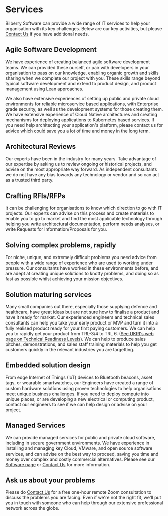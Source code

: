 # Services

Bilberry Software can provide a wide range of IT services to help your organisation with its key challenges. Below are our key activities, but please [Contact Us](contact-us.md) if you have additional needs.

## Agile Software Development

We have experience of creating balanced agile software development teams. We can provided these ourself, or pair with developers in your organisation to pass on our knowledge, enabling organic growth and skills sharing when we complete our project with you. These skills range beyond typical software development and extend to product design, and product management using Lean approaches.

We also have extensive experiences of setting up public and private cloud environments for reliable microservice based applications, with Enterprise grade security, as well as the development systems for those creating them. We have extensive experience of Cloud Native architectures and creating mechanisms for deploying applications to Kubernetes based services. If you need help architecting your application's platform, please contact us for advice which could save you a lot of time and money in the long term.

## Architectural Reviews

Our experts have been in the industry for many years. Take advantage of our expertise by asking us to review ongoing or historical projects, and advise on the most appropriate way forward. As independent consultants we do not have any bias towards any technology or vendor and so can act as a trusted third party.

## Crafting RFIs/RFPs

It can be challenging for organisations to know which direction to go with IT projects. Our experts can advise on this process and create materials to enable you to go to market and find the most applicable technology through helping you write architectural documentation, perform needs analyses, or write Requests for Information/Proposals for you.

## Solving complex problems, rapidly

For niche, unique, and extremely difficult problems you need advice from people with a wide range of experience who are used to working under pressure. Our consultants have worked in these environments before, and are adept at creating unique solutions to knotty problems, and doing so as fast as possible whilst achieving your mission objectives.

## Solution maturing services

Many small companies out there, especially those supplying defence and healthcare, have great ideas but are not sure how to finalise a product and have it ready for market. Our experienced engineers and technical sales consultants can help you take your early product or MVP and turn it into a fully realised product ready for your first paying customers. We can help you to rapidly get your product from TRL-3/4 to TRL 6. ([See UKRI's web page on Technical Readiness Levels](https://www.ukri.org/councils/stfc/guidance-for-applicants/check-if-youre-eligible-for-funding/eligibility-of-technology-readiness-levels-trl/)). We can help to produce sales pitches, demonstrations, and sales staff training materials to help you get customers quickly in the relevant industries you are targetting.

## Embedded solution design

From edge Internet of Things (IoT) devices to Bluetooth beacons, asset tags, or wearable smartwatches, our Engineers have created a range of custom hardware solutions using proven technologies to help organisations meet unique business challenges. If you need to deploy compute into unique places, or are developing a new electrical or computing product, contact our engineers to see if we can help design or advise on your project.

## Managed Services

We can provide managed services for public and private cloud software, including in secure government environments. We have experience in installing and managing key Cloud, VMware, and open source software services, and can advise on the best way to proceed, saving you time and money over complex and costly commercial alternatives. Please see our [Software page](software.md) or [Contact Us](contact-us.md) for more information.

## Ask us about your problems

Please do [Contact Us](contact-us.md) for a free one-hour remote Zoom consultation to discuss the problems you are facing. Even if we're not the right fit, we'll put you in touch with someone who can help through our extensive professional network across the globe.